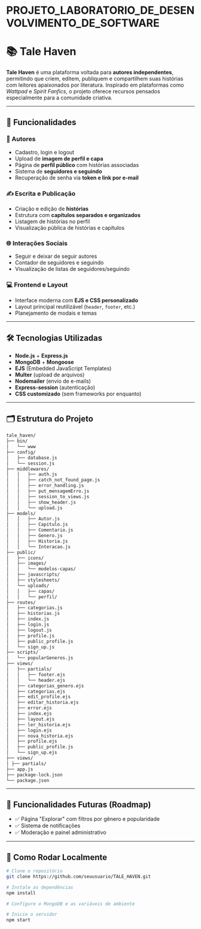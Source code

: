 # PROJETO_LABORATORIO_DE_DESENVOLVIMENTO_DE_SOFTWARE

# 📚 Tale Haven

**Tale Haven** é uma plataforma voltada para **autores independentes**, permitindo que criem, editem, publiquem e compartilhem suas histórias com leitores apaixonados por literatura. Inspirado em plataformas como *Wattpad* e *Spirit Fanfics*, o projeto oferece recursos pensados especialmente para a comunidade criativa.

---

## 🚀 Funcionalidades

### 👤 Autores
- Cadastro, login e logout
- Upload de **imagem de perfil e capa**
- Página de **perfil público** com histórias associadas
- Sistema de **seguidores e seguindo**
- Recuperação de senha via **token e link por e-mail**

### ✍️ Escrita e Publicação
- Criação e edição de **histórias**
- Estrutura com **capítulos separados e organizados**
- Listagem de histórias no perfil
- Visualização pública de histórias e capítulos

### 🌐 Interações Sociais
- Seguir e deixar de seguir autores
- Contador de seguidores e seguindo
- Visualização de listas de seguidores/seguindo

### 💻 Frontend e Layout
- Interface moderna com **EJS e CSS personalizado**
- Layout principal reutilizável (`header`, `footer`, etc.)
- Planejamento de modais e temas

---

## 🛠️ Tecnologias Utilizadas

- **Node.js** + **Express.js**
- **MongoDB** + **Mongoose**
- **EJS** (Embedded JavaScript Templates)
- **Multer** (upload de arquivos)
- **Nodemailer** (envio de e-mails)
- **Express-session** (autenticação)
- **CSS customizado** (sem frameworks por enquanto)

---

## 🗂️ Estrutura do Projeto
```bash
tale_haven/
├── bin/
│   └── www
├── config/
│   ├── database.js
│   └── session.js
├── middlewares/
│   │   ├── auth.js
│   │   ├── catch_not_found_page.js
│   │   ├── error_handling.js
│   │   ├── put_mensagemErro.js
│   │   ├── session_to_views.js
│   │   ├── show_header.js
│   │   └── upload.js
├── models/
│   │   ├── Autor.js
│   │   ├── Capitulo.js
│   │   ├── Comentario.js
│   │   ├── Genero.js
│   │   ├── Historia.js
│   │   └── Interacao.js
├── public/
│   ├── icons/
│   ├── images/
│   │   └── modelos-capas/
│   ├── javascripts/
│   ├── stylesheets/
│   └── uploads/
│   │   ├── capas/
│   │   └── perfil/
├── routes/
│   ├── categorias.js
│   ├── historias.js
│   ├── index.js
│   ├── login.js
│   ├── logout.js
│   ├── profile.js
│   ├── public_profile.js
│   └── sign_up.js
├── scripts/
│   └── popularGeneros.js
├── views/
│   ├── partials/
│   │   ├── footer.ejs
│   │   └── header.ejs
│   ├── categorias_genero.ejs
│   ├── categorias.ejs
│   ├── edit_profile.ejs
│   ├── editar_historia.ejs
│   ├── error.ejs
│   ├── index.ejs
│   ├── layout.ejs
│   ├── ler_historia.ejs
│   ├── login.ejs
│   ├── nova_historia.ejs
│   ├── profile.ejs
│   ├── public_profile.js
│   └── sign_up.ejs
├── views/
│ ├── partials/
├── app.js
├── package-lock.json
└── package.json
```

---

## 🔮 Funcionalidades Futuras (Roadmap)

- ✅ Página "Explorar" com filtros por gênero e popularidade
- ✅ Sistema de notificações
- ✅ Moderação e painel administrativo

---

## 🧪 Como Rodar Localmente

```bash
# Clone o repositório
git clone https://github.com/seuusuario/TALE_HAVEN.git

# Instale as dependências
npm install

# Configure o MongoDB e as variáveis de ambiente

# Inicie o servidor
npm start
